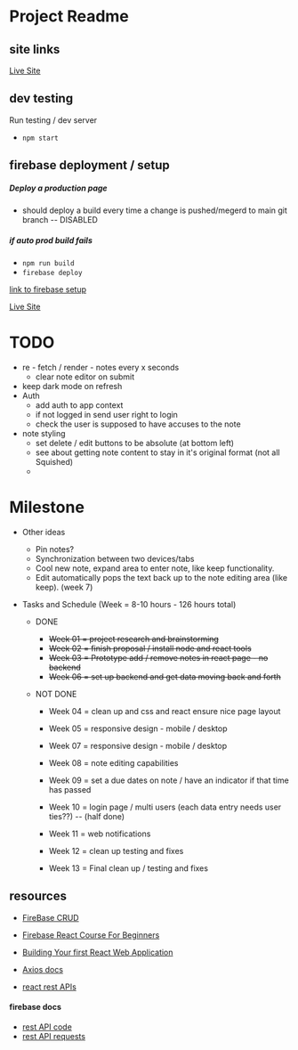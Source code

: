 # Project Readme

## site links
[Live Site](https://noted-eeafd.web.app) 

## dev testing 
Run testing  / dev server
- `npm start`

## firebase deployment / setup

##### Deploy a production page
- should deploy a build every time a change is pushed/megerd to main git branch -- DISABLED

##### if auto prod build fails
- `npm run build`
- `firebase deploy`

[link to firebase setup](https://www.freecodecamp.org/news/how-to-deploy-a-react-app-with-firebase/) 

[Live Site](https://noted-eeafd.web.app) 

# TODO 
- re - fetch / render - notes every x seconds 
    - clear note editor on submit
- keep dark mode on refresh
- Auth
    - add auth to app context
    - if not logged in send user right to login
    - check the user is supposed to have accuses to the note
- note styling 
    - set delete / edit buttons to be absolute (at bottom left) 
    - see about getting note content to stay in it's original format (not all Squished)
    - 


# Milestone
- Other ideas
    - Pin notes?
    - Synchronization between two devices/tabs
    - Cool new note, expand area to enter note, like keep functionality.
    - Edit automatically pops the text back up to the note editing area (like keep). (week 7)

- Tasks and Schedule (Week = 8-10 hours - 126 hours total)

    - DONE
        - ~~Week 01 = project research and brainstorming~~
        - ~~Week 02 = finish proposal / install node and react tools~~
        - ~~Week 03 = Prototype add / remove notes in react page - no backend~~
        - ~~Week 06 = set up backend and get data moving back and forth~~
    
    - NOT DONE
        - Week 04 = clean up and css and react ensure nice page layout
        - Week 05 = responsive design - mobile / desktop
        - Week 07 = responsive design - mobile / desktop
        - Week 08 = note editing capabilities

        - Week 09 = set a due dates on note / have an indicator if that time has passed
        - Week 10 = login page / multi users (each data entry needs user ties??) -- (half done)
        - Week 11 = web notifications
        - Week 12 = clean up testing and fixes
        - Week 13 = Final clean up / testing and fixes


## resources
- [FireBase CRUD](https://www.youtube.com/watch?v=2hR-uWjBAgw) 

- [Firebase React Course For Beginners](https://www.youtube.com/watch?v=2hR-uWjBAgw) 
- [Building Your first React Web Application](https://www.youtube.com/watch?v=NzpbupWoIV4) 
- [Axios docs](https://axios-http.com/docs/api_intro) 
- [react rest APIs](https://www.freecodecamp.org/news/how-work-with-restful-apis-in-react-simplified-steps-and-practical-examples/#heading-31-the-fetch-api) 

#### firebase docs
- [rest API code](https://firebase.google.com/docs/firestore/use-rest-api#making_rest_calls) 
- [rest API requests](https://firebase.google.com/docs/firestore/reference/rest/) 

